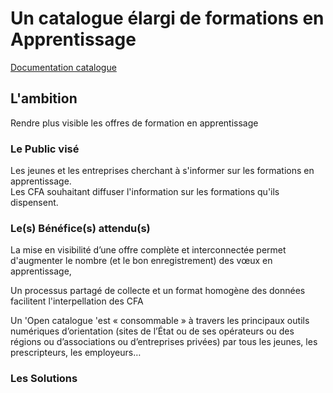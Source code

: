 # Un catalogue élargi de formations en Apprentissage

[Documentation catalogue](https://mission-apprentissage.gitbook.io/catalogue/)

## L'ambition

Rendre plus visible les offres de formation en apprentissage  


### Le Public visé

Les jeunes et les entreprises cherchant à s'informer sur les formations en apprentissage.  
Les CFA souhaitant diffuser l'information sur les formations qu'ils dispensent.



### Le\(s\) Bénéfice\(s\) attendu\(s\)

La mise en visibilité d’une offre complète et interconnectée permet d'augmenter le nombre \(et le bon enregistrement\) des vœux en apprentissage,

Un processus partagé  de collecte et un format homogène des données facilitent l'interpellation des CFA

Un 'Open catalogue 'est « consommable » à travers les principaux outils numériques d’orientation \(sites de l’État ou de ses opérateurs ou des régions ou d’associations ou d’entreprises privées\) par tous les jeunes, les prescripteurs, les employeurs…



### Les Solutions





